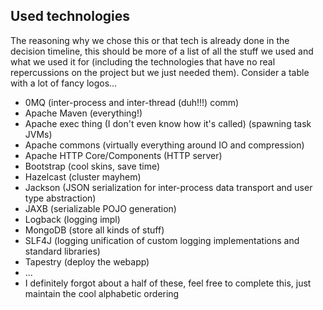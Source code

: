 ## Used technologies
The reasoning why we chose this or that tech is already done in the decision timeline, this should be more of a list of all the stuff we used and what we used it for (including the technologies that have no real repercussions on the project but we just needed them). Consider a table with a lot of fancy logos...

* 0MQ (inter-process and inter-thread (duh!!!) comm)
* Apache Maven (everything!)
* Apache exec thing (I don't even know how it's called) (spawning task JVMs)
* Apache commons (virtually everything around IO and compression)
* Apache HTTP Core/Components (HTTP server)
* Bootstrap (cool skins, save time)
* Hazelcast (cluster mayhem)
* Jackson (JSON serialization for inter-process data transport and user type abstraction)
* JAXB (serializable POJO generation)
* Logback (logging impl)
* MongoDB (store all kinds of stuff)
* SLF4J (logging unification of custom logging implementations and standard libraries)
* Tapestry (deploy the webapp)
* ...
* I definitely forgot about a half of these, feel free to complete this, just maintain the cool alphabetic ordering

